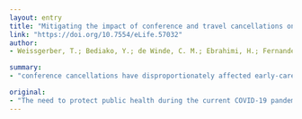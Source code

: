 ```yaml
---
layout: entry
title: "Mitigating the impact of conference and travel cancellations on researchers' futures"
link: "https://doi.org/10.7554/eLife.57032"
author:
- Weissgerber, T.; Bediako, Y.; de Winde, C. M.; Ebrahimi, H.; Fernandez-Chiappe, F.; Ilangovan, V.; Mehta, D.; Paz Quezada, C.; Riley, J. L.; Saladi, S. M.; Sarabipour, S.; Tay, A.

summary:
- "conference cancellations have disproportionately affected early-career researchers and scientists from countries with limited research funding. The proposed solutions may also offer long-term benefits for those who normally cannot attend conferences. This leads to a more equitable future for generations of researchers. We provide seven recommendations for how this could be achieved. Some of our actions may affect early career researchers, scientists."

original:
- "The need to protect public health during the current COVID-19 pandemic has necessitated conference cancellations on an unprecedented scale. As the scientific community adapts to new working conditions, it is important to recognize that some of our actions may disproportionately affect early-career researchers and scientists from countries with limited research funding. We encourage all conference organizers, funders and institutions who are able to do so to consider how they can mitigate the unintended consequences of conference and travel cancellations and we provide seven recommendations for how this could be achieved. The proposed solutions may also offer long-term benefits for those who normally cannot attend conferences, and thus lead to a more equitable future for generations of researchers."
---
```


